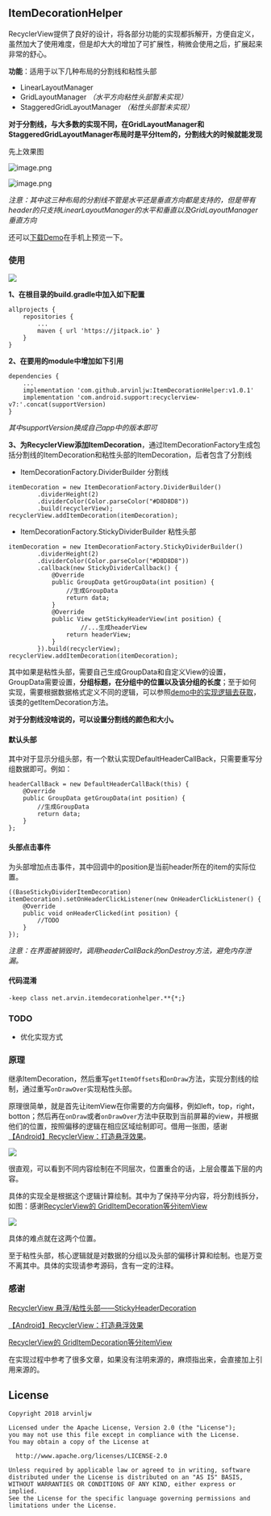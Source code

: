 ## ItemDecorationHelper

RecyclerView提供了良好的设计，将各部分功能的实现都拆解开，方便自定义，虽然加大了使用难度，但是却大大的增加了可扩展性，稍微会使用之后，扩展起来非常的舒心。

**功能**：适用于以下几种布局的分割线和粘性头部

* LinearLayoutManager
* GridLayoutManager *（水平方向粘性头部暂未实现）*
* StaggeredGridLayoutManager *（粘性头部暂未实现）*

**对于分割线，与大多数的实现不同，在GridLayoutManager和StaggeredGridLayoutManager布局时是平分Item的，分割线大的时候就能发现**

先上效果图

![image.png](https://upload-images.jianshu.io/upload_images/3157525-f3d66efc623b2a4b.png?imageMogr2/auto-orient/strip%7CimageView2/2/w/1240)

![image.png](https://upload-images.jianshu.io/upload_images/3157525-01f96bddaf73b96e.png?imageMogr2/auto-orient/strip%7CimageView2/2/w/1240)

*注意：其中这三种布局的分割线不管是水平还是垂直方向都是支持的，但是带有header的只支持LinearLayoutManager的水平和垂直以及GridLayoutManager垂直方向*

还可以[下载Demo](https://github.com/arvinljw/ItemDecorationHelper/tree/master/app/Demo.apk)在手机上预览一下。

### 使用

[![](https://jitpack.io/v/arvinljw/ItemDecorationHelper.svg)](https://jitpack.io/#arvinljw/ItemDecorationHelper)

**1、在根目录的build.gradle中加入如下配置**

```
allprojects {
    repositories {
        ...
        maven { url 'https://jitpack.io' }
    }
}
```

**2、在要用的module中增加如下引用**

```
dependencies {
    ...
    implementation 'com.github.arvinljw:ItemDecorationHelper:v1.0.1'
    implementation 'com.android.support:recyclerview-v7:'.concat(supportVersion)
}
```

*其中supportVersion换成自己app中的版本即可*

**3、为RecyclerView添加ItemDecoration**，通过ItemDecorationFactory生成包括分割线的ItemDecoration和粘性头部的ItemDecoration，后者包含了分割线

* ItemDecorationFactory.DividerBuilder 分割线

```
itemDecoration = new ItemDecorationFactory.DividerBuilder()
        .dividerHeight(2)
        .dividerColor(Color.parseColor("#D8D8D8"))
        .build(recyclerView);
recyclerView.addItemDecoration(itemDecoration);
```

* ItemDecorationFactory.StickyDividerBuilder 粘性头部

```
itemDecoration = new ItemDecorationFactory.StickyDividerBuilder()
        .dividerHeight(2)
        .dividerColor(Color.parseColor("#D8D8D8"))
        .callback(new StickyDividerCallback() {
            @Override
            public GroupData getGroupData(int position) {
                //生成GroupData
                return data;
            }
            @Override
            public View getStickyHeaderView(int position) {
					//...生成headerView
                return headerView;
            }
        }).build(recyclerView);
recyclerView.addItemDecoration(itemDecoration);
```

其中如果是粘性头部，需要自己生成GroupData和自定义View的设置，GroupData需要设置，**分组标题，在分组中的位置以及该分组的长度**；至于如何实现，需要根据数据格式定义不同的逻辑，可以参照[demo中的实现逻辑去获取](https://github.com/arvinljw/ItemDecorationHelper/blob/master/app/src/main/java/net/arvin/itemdecorationhelper/sample/LinearActivity.java)，该类的getItemDecoration方法。

**对于分割线没啥说的，可以设置分割线的颜色和大小。**

#### 默认头部

其中对于显示分组头部，有一个默认实现DefaultHeaderCallBack，只需要重写分组数据即可。例如：

```
headerCallBack = new DefaultHeaderCallBack(this) {
    @Override
    public GroupData getGroupData(int position) {
        //生成GroupData
        return data;
    }
};
```

#### 头部点击事件

为头部增加点击事件，其中回调中的position是当前header所在的item的实际位置。

```
((BaseStickyDividerItemDecoration) itemDecoration).setOnHeaderClickListener(new OnHeaderClickListener() {
    @Override
    public void onHeaderClicked(int position) {
        //TODO
    }
});
```

*注意：在界面被销毁时，调用headerCallBack的onDestroy方法，避免内存泄漏。*

#### 代码混淆

```
-keep class net.arvin.itemdecorationhelper.**{*;}
```

### TODO

* 优化实现方式

### 原理

继承ItemDecoration，然后重写`getItemOffsets`和`onDraw`方法，实现分割线的绘制，通过重写`onDrawOver`实现粘性头部。

原理很简单，就是首先让itemView在你需要的方向偏移，例如left，top，right，botton；然后再在`onDraw`或者`onDrawOver`方法中获取到当前屏幕的view，并根据他们的位置，按照偏移的逻辑在相应区域绘制即可。借用一张图，感谢[【Android】RecyclerView：打造悬浮效果](https://www.jianshu.com/p/b335b620af39)。

![](https://upload-images.jianshu.io/upload_images/1638147-9e8a8158237c005c.png?imageMogr2/auto-orient/strip%7CimageView2/2/w/548)

很直观，可以看到不同内容绘制在不同层次，位置重合的话，上层会覆盖下层的内容。

具体的实现全是根据这个逻辑计算绘制。其中为了保持平分内容，将分割线拆分，如图：感谢[RecyclerView的 GridItemDecoration等分itemView](https://blog.csdn.net/qq_27192795/article/details/80563487)

![](https://upload-images.jianshu.io/upload_images/3157525-0c77a946eb7278c6.png?imageMogr2/auto-orient/strip%7CimageView2/2/w/1240)

具体的难点就在这两个位置。

至于粘性头部，核心逻辑就是对数据的分组以及头部的偏移计算和绘制。也是万变不离其中。具体的实现请参考源码，含有一定的注释。

### 感谢

[RecyclerView 悬浮/粘性头部——StickyHeaderDecoration](https://blog.csdn.net/qian520ao/article/details/76167193)

[【Android】RecyclerView：打造悬浮效果](https://www.jianshu.com/p/b335b620af39)

[RecyclerView的 GridItemDecoration等分itemView](https://blog.csdn.net/qq_27192795/article/details/80563487)

在实现过程中参考了很多文章，如果没有注明来源的，麻烦指出来，会直接加上引用来源的。

## License

```
Copyright 2018 arvinljw

Licensed under the Apache License, Version 2.0 (the "License");
you may not use this file except in compliance with the License.
You may obtain a copy of the License at

  http://www.apache.org/licenses/LICENSE-2.0

Unless required by applicable law or agreed to in writing, software
distributed under the License is distributed on an "AS IS" BASIS,
WITHOUT WARRANTIES OR CONDITIONS OF ANY KIND, either express or implied.
See the License for the specific language governing permissions and
limitations under the License.